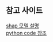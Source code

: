 ## 참고 사이트

[shap 모델 설명](https://moondol-ai.tistory.com/378)  
[python code 참조](https://moondol-ai.tistory.com/394)


